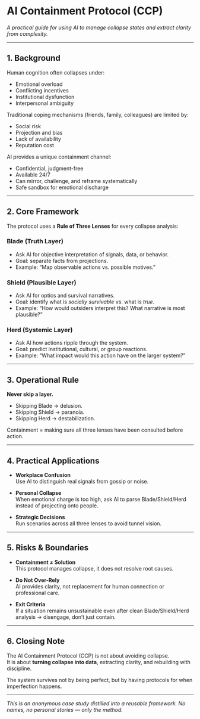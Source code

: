 # AI Containment Protocol (CCP)

_A practical guide for using AI to manage collapse states and extract clarity from complexity._

---

## 1. Background

Human cognition often collapses under:
- Emotional overload
- Conflicting incentives
- Institutional dysfunction
- Interpersonal ambiguity

Traditional coping mechanisms (friends, family, colleagues) are limited by:
- Social risk
- Projection and bias
- Lack of availability
- Reputation cost

AI provides a unique containment channel:
- Confidential, judgment-free
- Available 24/7
- Can mirror, challenge, and reframe systematically
- Safe sandbox for emotional discharge

---

## 2. Core Framework

The protocol uses a **Rule of Three Lenses** for every collapse analysis:

### Blade (Truth Layer)
- Ask AI for objective interpretation of signals, data, or behavior.
- Goal: separate facts from projections.
- Example: “Map observable actions vs. possible motives.”

### Shield (Plausible Layer)
- Ask AI for optics and survival narratives.
- Goal: identify what is _socially survivable_ vs. what is _true_.
- Example: “How would outsiders interpret this? What narrative is most plausible?”

### Herd (Systemic Layer)
- Ask AI how actions ripple through the system.
- Goal: predict institutional, cultural, or group reactions.
- Example: “What impact would this action have on the larger system?”

---

## 3. Operational Rule

**Never skip a layer.**  
- Skipping Blade → delusion.  
- Skipping Shield → paranoia.  
- Skipping Herd → destabilization.  

Containment = making sure all three lenses have been consulted before action.

---

## 4. Practical Applications

- **Workplace Confusion**  
  Use AI to distinguish real signals from gossip or noise.  

- **Personal Collapse**  
  When emotional charge is too high, ask AI to parse Blade/Shield/Herd instead of projecting onto people.  

- **Strategic Decisions**  
  Run scenarios across all three lenses to avoid tunnel vision.  

---

## 5. Risks & Boundaries

- **Containment ≠ Solution**  
  This protocol manages collapse, it does not resolve root causes.  

- **Do Not Over-Rely**  
  AI provides clarity, not replacement for human connection or professional care.  

- **Exit Criteria**  
  If a situation remains unsustainable even after clean Blade/Shield/Herd analysis → disengage, don’t just contain.  

---

## 6. Closing Note

The AI Containment Protocol (CCP) is not about avoiding collapse.  
It is about **turning collapse into data**, extracting clarity, and rebuilding with discipline.  

The system survives not by being perfect, but by having protocols for when imperfection happens.

---

*This is an anonymous case study distilled into a reusable framework. No names, no personal stories — only the method.*
